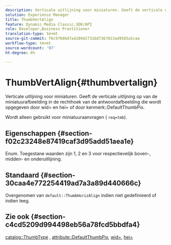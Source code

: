 ```yaml
---
description: Verticale uitlijning voor miniaturen. Geeft de verticale uitlijning op van de miniatuurafbeelding in de rechthoek van de antwoordafbeelding die wordt opgegeven door wid= en hei= of door kenmerk DefaultThumbPix.
solution: Experience Manager
title: ThumbVertAlign
feature: Dynamic Media Classic,SDK/API
role: Developer,Business Practitioner
translation-type: tm+mt
source-git-commit: f6c97606d7a4209427316d7367013ad9585a5cae
workflow-type: tm+mt
source-wordcount: '97'
ht-degree: 0%

---
```



# ThumbVertAlign{#thumbvertalign}

Verticale uitlijning voor miniaturen. Geeft de verticale uitlijning op van de miniatuurafbeelding in de rechthoek van de antwoordafbeelding die wordt opgegeven door wid= en hei= of door kenmerk::DefaultThumbPix.

Wordt alleen gebruikt voor miniatuuraanvragen ( `req=tmb`).

## Eigenschappen {#section-f02c23248e87419caf3d95add51aea1e}

Enum. Toegestane waarden zijn 1, 2 en 3 voor respectievelijk boven-, midden- en onderuitlijning.

## Standaard {#section-30caa4e772254419ad7a3a89d440666c}

Overgenomen van `default::ThumbHorizAlign` indien niet gedefinieerd of indien leeg.

## Zie ook {#section-c4cd5209d994498eb56a78fcd5bbdfa4}

[catalog::ThumbType](/help/aem-is-ir-api/is-api/image-catalog/image-serving-api-ref/c-image-catalog-reference/c-image-svg-data-reference/c-image-data-reference/r-thumbtype-cat.md) ,  [attribute::DefaultThumbPix](../../../../../is-api/image-catalog/image-serving-api-ref/c-image-catalog-reference/c-attributes-reference/r-defaultthumbpix.md#reference-cf52bb74bed2466e8bc8adb0cacd6141),  [wid=](../../../../../is-api/http-ref/image-serving-api-ref/c-http-protocol-reference/c-command-reference/r-is-http-wid.md#reference-bfeadcb67bf4485f851eb21345527e47),  [hei=](../../../../../is-api/http-ref/image-serving-api-ref/c-http-protocol-reference/c-command-reference/r-is-http-hei.md#reference-6d6f556ccc0e4b98a815e8a5c1944a96)
